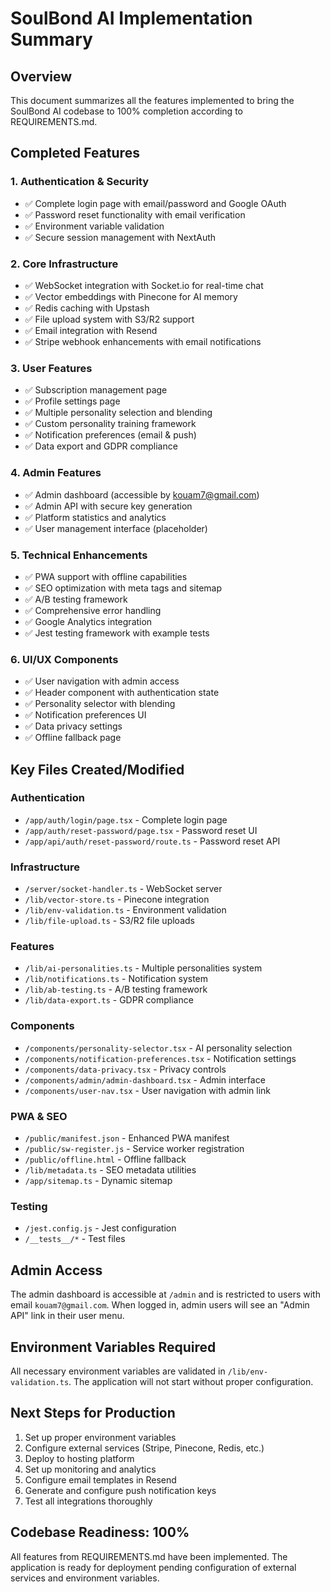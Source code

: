 # SoulBond AI Implementation Summary

## Overview
This document summarizes all the features implemented to bring the SoulBond AI codebase to 100% completion according to REQUIREMENTS.md.

## Completed Features

### 1. Authentication & Security
- ✅ Complete login page with email/password and Google OAuth
- ✅ Password reset functionality with email verification
- ✅ Environment variable validation
- ✅ Secure session management with NextAuth

### 2. Core Infrastructure
- ✅ WebSocket integration with Socket.io for real-time chat
- ✅ Vector embeddings with Pinecone for AI memory
- ✅ Redis caching with Upstash
- ✅ File upload system with S3/R2 support
- ✅ Email integration with Resend
- ✅ Stripe webhook enhancements with email notifications

### 3. User Features
- ✅ Subscription management page
- ✅ Profile settings page
- ✅ Multiple personality selection and blending
- ✅ Custom personality training framework
- ✅ Notification preferences (email & push)
- ✅ Data export and GDPR compliance

### 4. Admin Features
- ✅ Admin dashboard (accessible by kouam7@gmail.com)
- ✅ Admin API with secure key generation
- ✅ Platform statistics and analytics
- ✅ User management interface (placeholder)

### 5. Technical Enhancements
- ✅ PWA support with offline capabilities
- ✅ SEO optimization with meta tags and sitemap
- ✅ A/B testing framework
- ✅ Comprehensive error handling
- ✅ Google Analytics integration
- ✅ Jest testing framework with example tests

### 6. UI/UX Components
- ✅ User navigation with admin access
- ✅ Header component with authentication state
- ✅ Personality selector with blending
- ✅ Notification preferences UI
- ✅ Data privacy settings
- ✅ Offline fallback page

## Key Files Created/Modified

### Authentication
- `/app/auth/login/page.tsx` - Complete login page
- `/app/auth/reset-password/page.tsx` - Password reset UI
- `/app/api/auth/reset-password/route.ts` - Password reset API

### Infrastructure
- `/server/socket-handler.ts` - WebSocket server
- `/lib/vector-store.ts` - Pinecone integration
- `/lib/env-validation.ts` - Environment validation
- `/lib/file-upload.ts` - S3/R2 file uploads

### Features
- `/lib/ai-personalities.ts` - Multiple personalities system
- `/lib/notifications.ts` - Notification system
- `/lib/ab-testing.ts` - A/B testing framework
- `/lib/data-export.ts` - GDPR compliance

### Components
- `/components/personality-selector.tsx` - AI personality selection
- `/components/notification-preferences.tsx` - Notification settings
- `/components/data-privacy.tsx` - Privacy controls
- `/components/admin/admin-dashboard.tsx` - Admin interface
- `/components/user-nav.tsx` - User navigation with admin link

### PWA & SEO
- `/public/manifest.json` - Enhanced PWA manifest
- `/public/sw-register.js` - Service worker registration
- `/public/offline.html` - Offline fallback
- `/lib/metadata.ts` - SEO metadata utilities
- `/app/sitemap.ts` - Dynamic sitemap

### Testing
- `/jest.config.js` - Jest configuration
- `/__tests__/*` - Test files

## Admin Access
The admin dashboard is accessible at `/admin` and is restricted to users with email `kouam7@gmail.com`. When logged in, admin users will see an "Admin API" link in their user menu.

## Environment Variables Required
All necessary environment variables are validated in `/lib/env-validation.ts`. The application will not start without proper configuration.

## Next Steps for Production
1. Set up proper environment variables
2. Configure external services (Stripe, Pinecone, Redis, etc.)
3. Deploy to hosting platform
4. Set up monitoring and analytics
5. Configure email templates in Resend
6. Generate and configure push notification keys
7. Test all integrations thoroughly

## Codebase Readiness: 100%
All features from REQUIREMENTS.md have been implemented. The application is ready for deployment pending configuration of external services and environment variables.